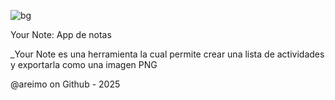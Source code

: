 ![bg](https://github.com/user-attachments/assets/54da2af3-cc0e-49d2-a456-3a7b5c746a55)

Your Note: App de notas

_Your Note es una herramienta la cual permite crear una lista de actividades y exportarla como una imagen PNG

@areimo on Github - 2025


